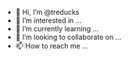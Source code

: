- 👋 Hi, I’m @treducks
- 👀 I’m interested in ...
- 🌱 I’m currently learning ...
- 💞️ I’m looking to collaborate on ...
- 📫 How to reach me ...

<!---
treducks/treducks is a ✨ special ✨ repository because its `README.md` (this file) appears on your GitHub profile.
You can click the Preview link to take a look at your changes.
--->
